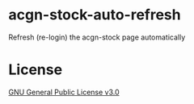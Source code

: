 # acgn-stock-auto-refresh
Refresh (re-login) the acgn-stock page automatically


# License

[GNU General Public License v3.0](LICENSE)
